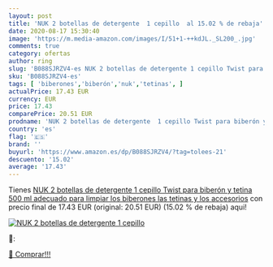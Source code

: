 ```yaml
---
layout: post
title: 'NUK 2 botellas de detergente  1 cepillo  al 15.02 % de rebaja'
date: 2020-08-17 15:30:40
image: 'https://m.media-amazon.com/images/I/51+1-++kdJL._SL200_.jpg'
comments: true
category: ofertas
author: ring
slug: 'B088SJRZV4-es NUK 2 botellas de detergente 1 cepillo Twist para biberón...'
sku: 'B088SJRZV4-es'
tags: [ 'biberones','biberón','nuk','tetinas', ]
actualPrice: 17.43 EUR
currency: EUR
price: 17.43
comparePrice: 20.51 EUR
prodname: 'NUK 2 botellas de detergente  1 cepillo Twist para biberón y tetina 500 ml  adecuado para limpiar los biberones  las tetinas y los accesorios'
country: 'es'
flag: '🇪🇸'
brand: ''
buyurl: 'https://www.amazon.es/dp/B088SJRZV4/?tag=tolees-21'
descuento: '15.02'
average: '17.43'
---
```


Tienes [NUK 2 botellas de detergente  1 cepillo Twist para biberón y tetina 500 ml  adecuado para limpiar los biberones  las tetinas y los accesorios](https://www.amazon.es/dp/B088SJRZV4/?tag=tolees-21) con precio final de  17.43 EUR (original: 20.51 EUR) (15.02 %  de rebaja) aqui!

[![NUK 2 botellas de detergente  1 cepillo ](https://m.media-amazon.com/images/I/51+1-++kdJL._SL200_.jpg)](https://www.amazon.es/dp/B088SJRZV4/?tag=tolees-21)

🔎:


[🛒 Comprar!!!](https://www.amazon.es/dp/B088SJRZV4/?tag=tolees-21)
